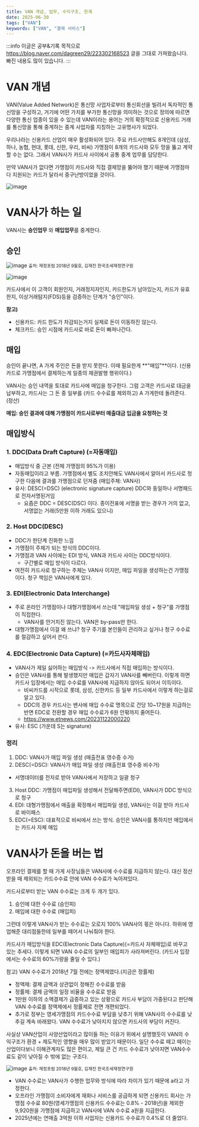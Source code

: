 ```yaml
---
title: VAN 개념, 업무, 수익구조, 한계
date: 2025-06-30
tags: ["VAN"]
keywords: ["VAN", "결제 서비스"]
---
```


:::info
이글은 공부&기록 목적으로 https://blog.naver.com/dagreen29/223302168523 글을 그대로 가져왔습니다. 빠진 내용도 많이 있습니다.
:::


# VAN 개념

VAN(Value Added Network)은 통신망 사업자로부터 통신회선을 빌려서 독자적인 통신망을 구성하고, 거기에 어떤 가치를 부가한 통신망을 의미하는 것으로 정의에 따르면 다양한 통신 업종이 있을 수 있는데 VAN이라는 용어는 거의 확정적으로 신용카드 거래를 통신망을 통해 중계하는 중계 사업자를 지칭하는 고유명사가 되었다.

우리나라는 신용카드 산업이 매우 활성화되어 있다. 주요 카드사만해도 8개인데 (삼성, 하나, 농협, 현대, 롯데, 신한, 우리, 비씨) 가맹점이 8개의 카드사와 모두 망을 뚫고 계약할 수는 없다. 그래서 VAN사가 카드사 사이에서 공통 중계 업무를 담당한다.

만약 VAN사가 없다면 가맹점이 카드사와 직접 결제망을 뚫어야 했기 때문에 가맹점마다 지원되는 카드가 달라서 중구난방이었을 것이다.

![image](./images/van-1.png)

# VAN사가 하는 일

VAN사는 **승인업무** 와 **매입업무**를 중계한다.

## 승인

![image](./images/van-2.png)
<small>출처: 재정포럼 2018년 9월호, 김재진 한국조세재정연구원</small>

![image](./images/van-3.png)

카드사에서 이 고객이 회원인지, 거래정지자인지, 카드한도가 남아있는지, 카드가 유효한지, 이상거래탐지(FDS)등을 검증하는 단계가 "승인"이다.

**참고)**
- 신용카드: 카드 한도가 차감되는거지 실제로 돈이 이동하진 않는다.
- 체크카드: 승인 시점에 카드사로 바로 돈이 빠져나간다.

## 매입
승인이 끝나면, A 가게 주인은 돈을 받지 못한다. 이때 필요한게 **"매입"**이다.
(신용카드로 가맹점에서 결제하는게 일종의 채권발행 행위이다.)

VAN사는 승인 내역을 토대로 카드사에 매입을 청구한다. 그럼 고객은 카드사로 대금을 납부하고, 카드사는 그 돈 중 일부를 (카드 수수료를 제외하고) A 가게한테 돌려준다. (정산)

**매입: 승인 결과에 대해 가맹점이 카드사로부터 매출대금 입금을 요청하는 것**

## 매입방식

### 1. DDC(Data Draft Capture) (=자동매입)
- 매입방식 중 근본 (전체 가맹점의 95%가 이용)
- 자동매입이라고 부름. 가맹점에서 별도 조치안해도 VAN사에서 알아서 카드사로 청구한 다음에 결과를 가맹점으로 던져줌 (매입주체: VAN사)
- 유사: DESC(=DSC) (electronic signature capture) DDC와 동일하나 서명패드로 전자서명된거임
  - 요즘은 DDC = DESC(DSC) 이다. 종이전표에 서명을 받는 경우가 거의 없고, 서명없는 거래(5만원 이하 거래도 있으니)

### 2. Host DDC(DESC)
- DDC가 한단계 진화한 느낌
- 가맹점이 주체가 되는 방식의 DDC이다.
- 가맹점과 VAN 사이에는 EDI 방식, VAN과 카드사 사이는 DDC방식이다.
  - 구간별로 매입 방식이 다르다.
- 여전히 카드사로 청구하는 주체는 VAN사 이지만, 매입 파일을 생성하는건 가맹점이다. 청구 책임은 VAN사에게 있다.

### 3. EDI(Electronic Data Interchange)
- 주로 온라인 가맹점이나 대형가맹점에서 쓰는데 "매입파일 생성 + 청구"를 가맹점이 직접한다.
  - VAN사를 안거치진 않는다. VAN은 by-pass만 한다.
- 대형가맹점에서 이걸 왜 쓰냐? 청구 주기를 본인들이 관리하고 싶거나 청구 수수료를 절감하고 싶어서 쓴다.

### 4. EDC(Electronic Data Capture) (=카드사자체매입)
- VAN사가 제일 싫어하는 매입방식 -> 카드사에서 직접 매입하는 방식이다.
- 승인은 VAN사를 통해 발생했지만 매입은 갑자기 VAN사를 빼버린다. 이렇게 하면 카드사 입장에서는 매입 수수료를 VAN사에 지급하지 않아도 되어서 이득이다.
  - 비씨카드를 시작으로 롯데, 삼성, 신한카드 등 일부 카드사에서 이렇게 하는걸로 알고 있다.
  - DDC의 경우 카드사는 밴사에 매입 수수료 명목으로 건당 10~17원을 지급하는 반면 EDC로 전환할 경우 매입 수수료가 6원 안팎까지 줄어든다.
  - https://www.etnews.com/20231122000220
- 유사: ESC (가운데 S는 signature)

### 정리
1. DDC: VAN사가 매입 파일 생성 (매출전표 영수증 수거)
2. DESC(=DSC): VAN사가 매입 파일 생성 (매출전표 영수증 비수거)
  - 서명데이터를 전자로 받아 VAN사에서 저장하고 일괄 청구
3. Host DDC: 가맹점이 매입파일 생성해서 전달해주면(EDI), VAN사가 DDC 방식으로 청구
4. EDI: 대형가맹점에서 매출을 확정해서 매입파일 생성, VAN사는 이걸 받아 카드사로 바이패스
5. EDC(=ESC): 대표적으로 비씨에서 쓰는 방식. 승인은 VAN사를 통하지만 매입에서는 카드사 자체 매입

# VAN사가 돈을 버는 법
오프라인 결제를 할 때 가게 사장님들은 VAN사에 수수료를 지급하지 않는다. 대신 정산 받을 때 제외되는 카드수수료 안에 VAN 수수료가 녹아져있다.

카드사로부터 받는 VAN 수수료는 크게 두 개가 있다.
1. 승인에 대한 수수료 (승인피)
2. 매입에 대한 수수료 (매입피)

그런데 이렇게 VAN사가 받는 수수료는 오로지 100% VAN사의 몫은 아니다. 하위에 영업해준 대리점들한테 일부를 떼어서 나눠줘야 한다.

카드사가 매입방식을 EDC(Electronic Data Capture)(=카드사 자체매입)로 바꾸고 있는 추세다. 이렇게 되면 VAN 수수료의 일부인 매입피가 사라져버린다. (카드사 입장에서는 수수료의 60%가량을 줄일 수 있다.)

참고) VAN 수수료가 2018년 7월 전에는 정액제였다.(지금은 정률제)
- 정액제: 결제 금액과 상관없이 정해진 수수료를 받음
- 정률제: 결제 금액의 일정 비율을 수수료로 받음
- 1만원 이하의 소액결제가 급증하고 있는 상황으로 카드사 부담이 가중된다고 판단해 VAN 수수료를 정액제에서 정률제로 전면 개편되었다.
- 추가로 정부는 영세가맹점의 카드수수료 부담을 낮추기 위해 VAN사의 수수료를 낮추길 계속 바래왔다. VAN 수수료가 낮아지지 않으면 카드사의 부담이 커진다.

사실상 VAN산업이 사양산업이라고 많이들 하는 이유가 위에서 설명했듯이 VAN의 수익구조가 환경 + 제도적인 영향을 매우 많이 받았기 때문이다. 일단 수수료 떼고 떼이는 산업이다보니 이해관계자도 많은 편이고, 제일 큰 건 카드 수수료가 낮아지면 VAN수수료도 같이 낮아질 수 밖에 없는 구조다.

![image](./images/van-4.png)
<small>출처: 재정포럼 2018년 9월호, 김재진 한국조세재정연구원</small>

- VAN 수수료는 VAN사가 수행한 업무와 방식에 따라 차이가 있기 때문에 a라고 가정한다.
- 오프라인 가맹점이 소비자에게 재화나 서비스를 공급하게 되면 신용카드 회사는 가맹점 수수료 80원(영세가맹점의 신용카드 수수료는 0.8% - 2018년)을 제외한 9,920원을 가맹점에 지급하고 VAN사에 VAN 수수료 a원을 지급한다.
- 2025년에는 연매출 3억원 이하 사업자는 신용카드 수수료가 0.4%로 더 줄었다.
